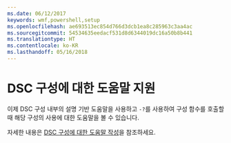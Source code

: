 ```yaml
---
ms.date: 06/12/2017
keywords: wmf,powershell,setup
ms.openlocfilehash: ae693513ec854d766d3dcb1ea8c285963c3aa4ac
ms.sourcegitcommit: 54534635eedacf531d8d6344019dc16a50b8b441
ms.translationtype: HT
ms.contentlocale: ko-KR
ms.lasthandoff: 05/16/2018
---
```

# <a name="help-support-for-dsc-configurations"></a>DSC 구성에 대한 도움말 지원

이제 DSC 구성 내부의 설명 기반 도움말을 사용하고 `-?`를 사용하여 구성 함수를 호출할 때 해당 구성의 사용에 대한 도움말을 볼 수 있습니다.

자세한 내용은 [DSC 구성에 대한 도움말 작성](https://msdn.microsoft.com/powershell/dsc/confighelp)을 참조하세요.
